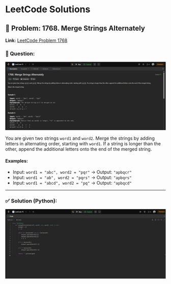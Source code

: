 # LeetCode Solutions

## 🧠 Problem: 1768. Merge Strings Alternately

**Link:** [LeetCode Problem 1768](https://leetcode.com/problems/merge-strings-alternately/)

### 💬 Question:

![Question](https://github.com/dipit-69/Leetcode/blob/main/que1.jpg?raw=true)

You are given two strings `word1` and `word2`. Merge the strings by adding letters in alternating order, starting with `word1`. If a string is longer than the other, append the additional letters onto the end of the merged string.

#### Examples:

* Input: `word1 = "abc", word2 = "pqr"` → Output: `"apbqcr"`
* Input: `word1 = "ab", word2 = "pqrs"` → Output: `"apbqrs"`
* Input: `word1 = "abcd", word2 = "pq"` → Output: `"apbqcd"`

---

### ✅ Solution (Python):

![Solution Code](https://github.com/dipit-69/Leetcode/blob/main/sol1.jpg?raw=true)
